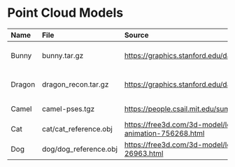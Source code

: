 # Point Cloud Models

Name | File | Source | License
:--- |:---- |:------ |:-------
Bunny | bunny.tar.gz | https://graphics.stanford.edu/data/3Dscanrep/ | Free but acknowledge required. 
Dragon | dragon_recon.tar.gz | https://graphics.stanford.edu/data/3Dscanrep/ | Free but acknowledge required. 
Camel | camel-pses.tgz | https://people.csail.mit.edu/sumner/research/deftransfer/data.html | De Espona model library
Cat | cat/cat_reference.obj | https://free3d.com/3d-model/lowpoly-cat-rigged-run-animation-756268.html | Personal Use License
Dog | dog/dog_reference.obj | https://free3d.com/3d-model/low-poly-german-shepherd-dog-26963.html | Personal Use License